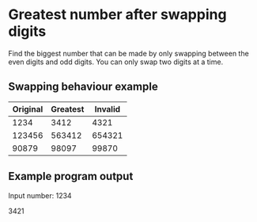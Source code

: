 # Greatest number after swapping digits

Find the biggest number that can be made by only swapping between the even digits and odd digits.
You can only swap two digits at a time.

## Swapping behaviour example

| Original | Greatest | Invalid |
|----------|----------|---------|
| 1234     | 3412     | 4321    |
| 123456   | 563412   | 654321  |
| 90879    | 98097    | 99870   |

## Example program output

Input number: 1234

3421
